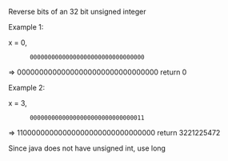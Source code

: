 Reverse bits of an 32 bit unsigned integer

Example 1:

x = 0,

          00000000000000000000000000000000  
=>        00000000000000000000000000000000
return 0

Example 2:

x = 3,

          00000000000000000000000000000011 
=>        11000000000000000000000000000000
return 3221225472

Since java does not have unsigned int, use long
